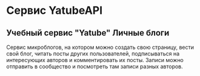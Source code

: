 # Сервис YatubeAPI

## Учебный сервис "Yatube" Личные блоги
Сервис микроблогов, на котором можно создать свою страницу, вести свой блог, читать посты других пользователей, подписываться на интересующих авторов и комментировать их посты.
Записи можно отправить в сообщество и посмотреть там записи разных авторов.
